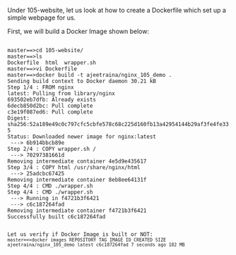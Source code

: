 Under 105-website, let us look at how to create a Dockerfile which set up a simple webpage for us.

First, we will build a Docker Image shown below:

<code>
master==>cd 105-website/
master==>ls
Dockerfile  html  wrapper.sh
master==>vi Dockerfile 
master==>docker build -t ajeetraina/nginx_105_demo .
Sending build context to Docker daemon 30.21 kB
Step 1/4 : FROM nginx
latest: Pulling from library/nginx
693502eb7dfb: Already exists 
6decb850d2bc: Pull complete 
c3e19f087ed6: Pull complete 
Digest: sha256:52a189e49c0c797cfc5cbfe578c68c225d160fb13a42954144b29af3fe4fe335
Status: Downloaded newer image for nginx:latest
 ---> 6b914bbcb89e
Step 2/4 : COPY wrapper.sh /
 ---> 70297381661d
Removing intermediate container 4e5d9e435617
Step 3/4 : COPY html /usr/share/nginx/html
 ---> 25adcbc67425
Removing intermediate container 8eb8ee64131f
Step 4/4 : CMD ./wrapper.sh
Step 4/4 : CMD ./wrapper.sh
 ---> Running in f4721b3f6421
 ---> c6c187264fad
Removing intermediate container f4721b3f6421
Successfully built c6c187264fad


Let us verify if Docker Image is built or NOT:
<code>
master==>docker images
REPOSITORY                        TAG                 IMAGE ID            CREATED             SIZE
ajeetraina/nginx_105_demo         latest              c6c187264fad        7 seconds ago       182 MB
</code>
